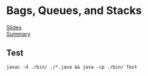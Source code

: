 # Bags, Queues, and Stacks

[Slides](https://sedgewick.io/wp-content/uploads/2022/04/Algs03-StacksAndQueues.pdf)  
[Summary](https://algs4.cs.princeton.edu/13stacks/)  

## Test
```
javac -d ./bin/ ./*.java && java -cp ./bin/ Test
```
